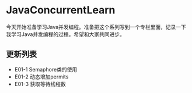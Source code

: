 # JavaConcurrentLearn

今天开始准备学习Java并发编程。准备把这个系列写到一个专栏里面，记录一下我学习Java并发编程的过程。希望和大家共同进步。

## 更新列表

* E01-1 Semaphore类的使用
* E01-2 动态增加permits
* E01-3 获取等待线程数